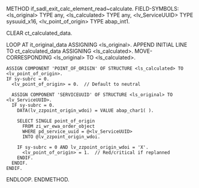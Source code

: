 METHOD if_sadl_exit_calc_element_read~calculate.
  FIELD-SYMBOLS: <ls_original> TYPE any,
                 <ls_calculated> TYPE any,
                 <lv_ServiceUUID> TYPE sysuuid_x16,
                 <lv_point_of_origin> TYPE abap_int1.

  CLEAR ct_calculated_data.

  LOOP AT it_original_data ASSIGNING <ls_original>.
    APPEND INITIAL LINE TO ct_calculated_data ASSIGNING <ls_calculated>.
    MOVE-CORRESPONDING <ls_original> TO <ls_calculated>.

    ASSIGN COMPONENT 'POINT_OF_ORIGIN' OF STRUCTURE <ls_calculated> TO <lv_point_of_origin>.
    IF sy-subrc = 0.
      <lv_point_of_origin> = 0.  // Default to neutral

      ASSIGN COMPONENT 'SERVICEUUID' OF STRUCTURE <ls_original> TO <lv_ServiceUUID>.
      IF sy-subrc = 0.
        DATA(lv_zzpoint_origin_wdoi) = VALUE abap_char1( ).

        SELECT SINGLE point_of_origin
          FROM zi_wr_ewa_order_object
          WHERE pd_service_uuid = @<lv_ServiceUUID>
          INTO @lv_zzpoint_origin_wdoi.

        IF sy-subrc = 0 AND lv_zzpoint_origin_wdoi = 'X'.
          <lv_point_of_origin> = 1.  // Red/critical if replanned
        ENDIF.
      ENDIF.
    ENDIF.
  ENDLOOP.
ENDMETHOD.
